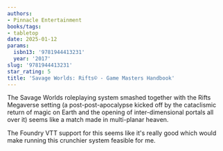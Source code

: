 ```yaml
---
authors:
- Pinnacle Entertainment
books/tags:
- tabletop
date: 2025-01-12
params:
  isbn13: '9781944413231'
  year: '2017'
slug: '9781944413231'
star_rating: 5
title: 'Savage Worlds: Rifts© - Game Masters Handbook'
---
```


The Savage Worlds roleplaying system smashed together with the Rifts Megaverse setting (a post-post-apocalypse kicked off by the cataclismic return of magic on Earth and the opening of inter-dimensional portals all over it) seems like a match made in multi-planar heaven.

<!--more-->

The Foundry VTT support for this seems like it's really good which would make running this crunchier system feasible for me.